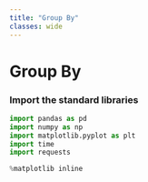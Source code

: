 ```yaml
---
title: "Group By"
classes: wide
---
```



# Group By


### Import the standard libraries
```python
import pandas as pd
import numpy as np
import matplotlib.pyplot as plt
import time
import requests

%matplotlib inline
```
